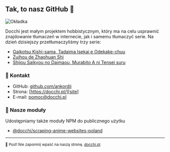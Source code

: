 ## Tak, to nasz GitHub 👋

![Okładka](https://cdn.discordapp.com/attachments/721911008213598238/996105277915009054/promo.png)

Docchi jest małym projektem hobbistycznym, który ma na celu usprawnić znajdowanie tłumaczeń w internecie, jak i samemu tłumaczyć serie. Na dzień dzisiejszy przetłumaczyliśmy trzy serie: 

- [Gaikotsu Kishi-sama, Tadaima Isekai e Odekake-chuu](https://docchi.pl/anime/gaikotsu-kishi-sama-tadaima-isekai-e-odekakechuu-48760)
- [Zuihou de Zhaohuan Shi](https://docchi.pl/anime/zuihou-de-zhaohuan-shi-41915)
- [Shijou Saikyou no Daimaou, Murabito A ni Tensei suru](https://docchi.pl/anime/shijou-saikyou-no-daimaou-murabito-a-ni-tensei-suru-48415)

### 💌 Kontakt

- GitHub: [github.com/ankordii][github]
- Strona: [https://docchi.pl/][site]
- E-mail: pomoc@docchi.pl

### 🔮 Nasze moduły

Udostępniamy także moduły NPM do publicznego użytku

- [@docchi/scraping-anime-websites-poland](https://www.npmjs.com/package/@docchi/scraping-anime-websites-poland)

---

<sub>🤫 Psst! Nie zapomnij wpaść na naszą stronę. [docchi.pl](https://docchi.pl/).</sub>

[github]: https://github.com/ankordii
[site]: https://docchi.pl/
